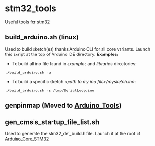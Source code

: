 # stm32_tools
Useful tools for stm32

## build_arduino.sh (linux)
Used to build sketch(es) thanks Arduino CLI for all core variants.
Launch this script at the top of Arduino IDE directory.
**Examples:** 
  * To build all ino file found in _examples_ and  _libraries_ directories:
  
`./build_arduino.sh -a`
  * To build a specific sketch _\<path to my ino file\>/mysketch.ino_:
  
`./build_arduino.sh -s /tmp/SerialLoop.ino`
  
## genpinmap (Moved to [Arduino_Tools](https://github.com/stm32duino/Arduino_Tools))

## gen_cmsis_startup_file_list.sh
Used to generate the stm32_def_build.h file.
Launch it at the root of [Arduino_Core_STM32](https://github.com/stm32duino/Arduino_Core_STM32)

